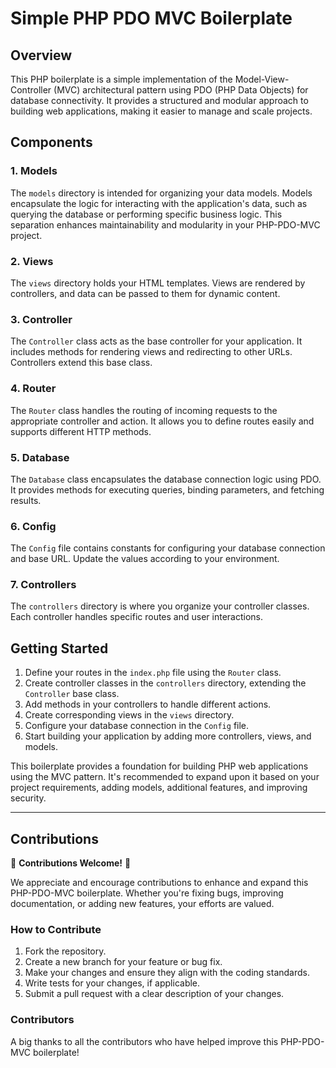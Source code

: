 # Simple PHP PDO MVC Boilerplate

## Overview

This PHP boilerplate is a simple implementation of the Model-View-Controller (MVC) architectural pattern using PDO (PHP Data Objects) for database connectivity. It provides a structured and modular approach to building web applications, making it easier to manage and scale projects.

## Components

### 1. Models

The `models` directory is intended for organizing your data models. Models encapsulate the logic for interacting with the application's data, such as querying the database or performing specific business logic. This separation enhances maintainability and modularity in your PHP-PDO-MVC project.

### 2. Views

The `views` directory holds your HTML templates. Views are rendered by controllers, and data can be passed to them for dynamic content.

### 3. Controller

The `Controller` class acts as the base controller for your application. It includes methods for rendering views and redirecting to other URLs. Controllers extend this base class.

### 4. Router

The `Router` class handles the routing of incoming requests to the appropriate controller and action. It allows you to define routes easily and supports different HTTP methods.

### 5. Database

The `Database` class encapsulates the database connection logic using PDO. It provides methods for executing queries, binding parameters, and fetching results.

### 6. Config

The `Config` file contains constants for configuring your database connection and base URL. Update the values according to your environment.

### 7. Controllers

The `controllers` directory is where you organize your controller classes. Each controller handles specific routes and user interactions.

## Getting Started

1. Define your routes in the `index.php` file using the `Router` class.
2. Create controller classes in the `controllers` directory, extending the `Controller` base class.
3. Add methods in your controllers to handle different actions.
4. Create corresponding views in the `views` directory.
5. Configure your database connection in the `Config` file.
6. Start building your application by adding more controllers, views, and models.

This boilerplate provides a foundation for building PHP web applications using the MVC pattern. It's recommended to expand upon it based on your project requirements, adding models, additional features, and improving security.

---

## Contributions

🎉 **Contributions Welcome!** 🎉

We appreciate and encourage contributions to enhance and expand this PHP-PDO-MVC boilerplate. Whether you're fixing bugs, improving documentation, or adding new features, your efforts are valued.

### How to Contribute
1. Fork the repository.
2. Create a new branch for your feature or bug fix.
3. Make your changes and ensure they align with the coding standards.
4. Write tests for your changes, if applicable.
5. Submit a pull request with a clear description of your changes.

### Contributors
A big thanks to all the contributors who have helped improve this PHP-PDO-MVC boilerplate!
